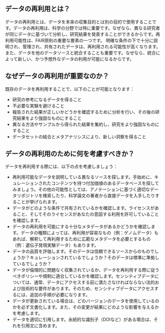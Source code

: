 ## **データの再利用とは？**

データの再利用とは、データを本来の収集目的とは別の目的で使用することです。データの再利用は、科学の分野では特に重要です。なぜなら、異なる研究者が同じデータに基づいて分析し、研究結果を発表することができるからです。再利用可能性は、FAIR原則の重要な要素の一つです。
明確な条件の下で十分に説明され、管理され、共有されたデータは、再利用される可能性が高くなります。また、データを他のデータソースと統合することも重要です。なぜなら、統合によって新しい、かつ予想外なデータの利用が可能になるからです。

## **なぜデータの再利用が重要なのか？**

既存のデータを再利用することで、以下のことが可能となります：

* 研究の参考になるデータを得ること
* 不必要な実験を避けること
* 報告された結果が正しいかどうかを確認するために分析を行い、その後の研究結果をより強固なものにすること
* 異なる方法やサンプルから得られた結果を集約し、研究をより強固なものにすること
* データセットの結合とメタアナリシスにより、新しい洞察を得ること


## **データの再利用のために何を考慮すべきか？**

データを再利用する際には、以下の点を考慮しましょう：

* 再利用可能なデータを説明している異なるソースを探します。手始めに、キュレーションされたコンテンツを持つ付加価値のあるデータベースを探してみましょう。その他の可能性としては、アノテーションに基づく適切なデータリポジトリを検索したり、科学論文の著者から直接データを入手したりすることが挙げられます。
* データがどのような条件で共有されているかを確認します。ライセンスがあること、そしてそのライセンスがあなたの意図する利用を許可していることを確認します。
* データの再利用を可能にする十分なメタデータがあるかどうかを確認します。データの種類によっては、再利用が容易なもの（例：ゲノムデータ）もあれば、解釈して再利用するために広範なメタデータを必要とするもの（例：遺伝子発現実験データ）もあります。
* データの品質を評価します。そのデータは信頼できるソースからのものでしょうか？キュレーションされているでしょうか？そのデータは標準に準拠しているでしょうか？
* データが倫理的に問題なく収集されているか、データを再利用する際に従うべきポリシーや規制に適合しているかを確認します。センシティブデータについては、通常、データにアクセスする前に満たさなければならない法的および技術的な要件があります。そのため、センシティブデータにアクセスするには、追加の手順が必要になります。
* データが更新されている場合は、どのバージョンのデータを使用しているのかを必ず文書化します。また、その変更が結果にどのような影響を与えるかを考慮します。
* データを適切に引用します。永続的な識別子（DOIなど）がある場合は、それを引用文に含めます。
